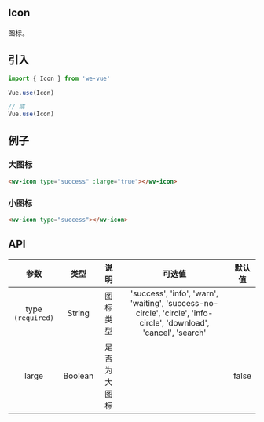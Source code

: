 Icon
---
图标。

## 引入

```js
import { Icon } from 'we-vue'

Vue.use(Icon)

// 或
Vue.use(Icon)
```

## 例子

### 大图标

```html
<wv-icon type="success" :large="true"></wv-icon>
```

### 小图标

```html
<wv-icon type="success"></wv-icon>
```

## API

|   参数   |   类型    |   说明   | 可选值  |  默认值  |
| :----: | :-----: | :----: | :--: | :---: |
| type `(required)`  | String  |  图标类型   | 'success', 'info', 'warn', 'waiting', 'success-no-circle', 'circle', 'info-circle', 'download', 'cancel', 'search'   |      |
| large | Boolean | 是否为大图标 |      | false |

